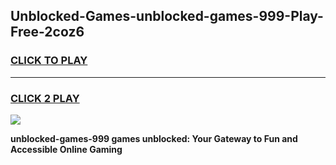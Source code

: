 
## Unblocked-Games-unblocked-games-999-Play-Free-2coz6
<h3>
<a href="https://premium76.site?title=unblocked-games-999&ref=21A">CLICK TO PLAY</a></h3>
<hr>

<h3>
<a href="https://premium76.site?title=unblocked-games-999&ref=21A">CLICK 2 PLAY</a>
  
</h3>

<a href="https://premium76.site?title=unblocked-games-999&ref=21A"><img src="https://clearcache.store/games.png"></a>


**unblocked-games-999 games unblocked: Your Gateway to Fun and Accessible Online Gaming**
